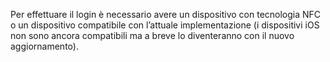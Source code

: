 Per effettuare il login è necessario avere un dispositivo con tecnologia NFC o un dispositivo compatibile con l’attuale implementazione (i dispositivi iOS non sono ancora compatibili ma a breve lo diventeranno con il nuovo aggiornamento).